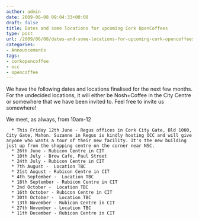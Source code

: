 ```yaml
---
author: admin
date: 2009-06-08 09:04:33+00:00
draft: false
title: Dates and some locations for upcoming Cork OpenCoffees
type: post
url: /2009/06/08/dates-and-some-locations-for-upcoming-cork-opencoffees/
categories:
- Announcements
tags:
- corkopencoffee
- occ
- opencoffee
---
```


We have the following dates and locations finalised for the next few months. For the undecided locations, it will either be Nosh+Coffee in the City Centre or somewhere that we have been invited to. Feel free to invite us somewhere!

We meet, as always, from 10am-12



	  * This Friday 12th June - Regus offices in Cork City Gate, Bld 1000, City Gate, Mahon. Suzanne in Regus is kindly hosting OCC and will give anyone who wants a tour of their new facility. It's the new building just up from the shopping centre on the corner near NSC.
	  * 26th June - Rubicon Centre in CIT
	  * 10th July - Brew Cafe, Paul Street
	  * 24th July - Rubicon Centre in CIT
	  * 7th August -  Location TBC
	  * 21st August - Rubicon Centre in CIT
	  * 4th September -  Location TBC
	  * 18th September - Rubicon Centre in CIT
	  * 2nd October -  Location TBC
	  * 16th October - Rubicon Centre in CIT
	  * 30th October -  Location TBC
	  * 13th November - Rubicon Centre in CIT
	  * 27th November - Location TBC
	  * 11th December - Rubicon Centre in CIT

